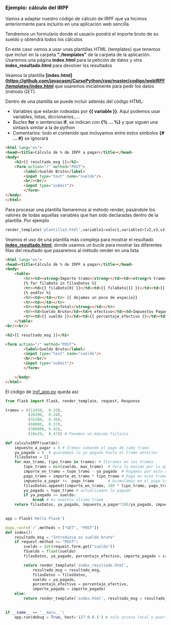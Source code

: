 ### Ejemplo: cálculo del IRPF

Vamos a adaptar nuestro código de cálculo de IRPF que ya hicimos anteriormente para incluirlo en una aplicación web sencilla.

Tendremos un formulario donde el usuario pondrá el importe bruto de su sueldo y obtendrá todos los cálculos

En este caso vamos a usar unas plantillas HTML (templates) que tenemos que incluir en la carpeta **"./templates"** de la carpeta de la aplicación. Usaremos una página **index.html** para la petición de datos y otra **index_resultado.html** para devolver los resultados

Veamos la plantilla **[index.html](https://github.com/javacasm/CursoPython/raw/master/codigo/webIRPF/templates/index.html** que usaremos inicialmente para pedir los datos (método GET). 

Dentro de una plantilla se puede incluir además del código HTML:

* Variables que estarán rodeadas por **{{ variable }}**. Aquí podemos usar variables, listas, diccionarios,.... 
* Bucles **for** o sentencias **if**, se indican con **{% ... %}** y que siguen una sintaxis similar a la de python
* Comentarios: todo el contenido que incluyamos entre estos símbolos  **{# ... #}** se ignorará 


```html
<html lang="es">
<head><title>Cálculo de % de IRPF a pagar</title></head>
<body>
    <h2>{{ resultado_msg }}</h2>
    <form action="/" method="POST">
        <label>Sueldo Bruto</label>
        <input type="text" name="sueldo"/>
        <br/><br/>
        <input type="submit"/>
        </form>
</body>
</html>
```

Para procesar una plantilla llamaremos al método render, pasándole los valores de todas aquellas variables que han sido declaradas dentro de la plantilla. Por ejemplo

```python
render_template('plantilla3.html',variable1=valor1,variable2=[v2,v3,v3])
```

Veamos el uso de una plantilla más compleja para mostrar el resultado **[index_resultado.html](https://github.com/javacasm/CursoPython/raw/master/codigo/webIRPF/templates/index_resultado.html)**, donde usamos un bucle para mostrar las diferentes filas del resultado que pasaremos al método render en una lista

```html
<html lang="es">
<head><title>Cálculo de % de IRPF a pagar</title></head>
<body>
    <table>
        <tr><td><strong>Importe tramo</strong></td><td><strong>% tramo</strong></td><td><strong>Importe pagado</strong></td></tr>
        {% for filaDato in filasDatos %}
        <tr><td>{{ filaDato[0] }}</td><td>{{ filaDato[1] }}</td><td>{{ filaDato[2] }}</td></tr>        
        {% endfor %}
        <tr><td></td></tr> {{ dejamos un poco de espacio}}
        <tr><td></td></tr>
        <tr><td><strong>Total</strong></td></tr>
        <tr><td>Sueldo Bruto</td><td>% efectivo</td><td>Impuestos Pagados</td></tr>        
        <tr><td>{{ sueldo }}</td><td>{{ porcentaje_efectivo }}</td><td>{{ importe_pagado }}</td></tr>
    </table>
<br/><br/>

<h2>{{ resultado_msg }}</h2>

<form action="/" method="POST">
        <label>Sueldo Bruto</label>
        <input type="text" name="sueldo"/>
        <br/><br/>
        <input type="submit"/>
        </form>

    </body>
</html>
```
El código de [irpf_app.py](https://github.com/javacasm/CursoPython/raw/master/codigo/webIRPF/irpf_app.py) queda así:

```python
from flask import Flask, render_template, request, Response

tramos = ((12450,  0.19),
          (20200,  0.24),
          (35200,  0.30),
          (60000,  0.37),
          (300000, 0.45),
          (10e20,  0.47)) # Ponemos un máximo ficticio

def calculoIRPF(sueldo):
    impuesto_a_pagar = 0 # Iremos sumando el pago de cada tramo
    ya_pagado = 0  # guardamos lo ya pagado hasta el tramo anterior
    filasDatos = []
    for max_tramo, tipo_tramo in tramos: # Iteramos en los tramos
        tope_tramo = min(sueldo, max_tramo)  # Sera lo maximo por lo que paguemos en el tramo
        importe_en_tramo = tope_tramo - ya_pagado  # Pagamos por esta cantidad en este tramo
        pago_tramo = importe_en_tramo * tipo_tramo # Pago en este tramo
        impuesto_a_pagar +=  pago_tramo      # Acumulamos en el pago total
        filasDatos.append((importe_en_tramo, 100 * tipo_tramo, pago_tramo))
        ya_pagado = tope_tramo # actualizamos lo pagado
        if ya_pagado == sueldo:
            break # es nuestro ultimo tramo
    return filasDatos, ya_pagado, impuesto_a_pagar*100/ya_pagado, impuesto_a_pagar
                               

app = Flask('Hello Flask')

@app.route('/',methods = ["GET", "POST"])
def index():
    resultado_msg = "Introduzca su sueldo bruto"
    if request.method == "POST":
        sueldo = int(request.form.get("sueldo"))
        fSueldo = float(sueldo)
        filasDatos, ya_pagado, porcentaje_efectivo, importe_pagado = calculoIRPF(fSueldo) 

        return render_template('index_resultado.html', 
            resultado_msg = resultado_msg,
            filasDatos = filasDatos,
            sueldo = ya_pagado,
            porcentaje_efectivo = porcentaje_efectivo,
            importe_pagado = importe_pagado)
    else:
        return render_template('index.html', resultado_msg = resultado_msg)
    

if __name__ == '__main__':
    app.run(debug = True, host='127.0.0.1') # solo acceso local y puerto 5000

```
